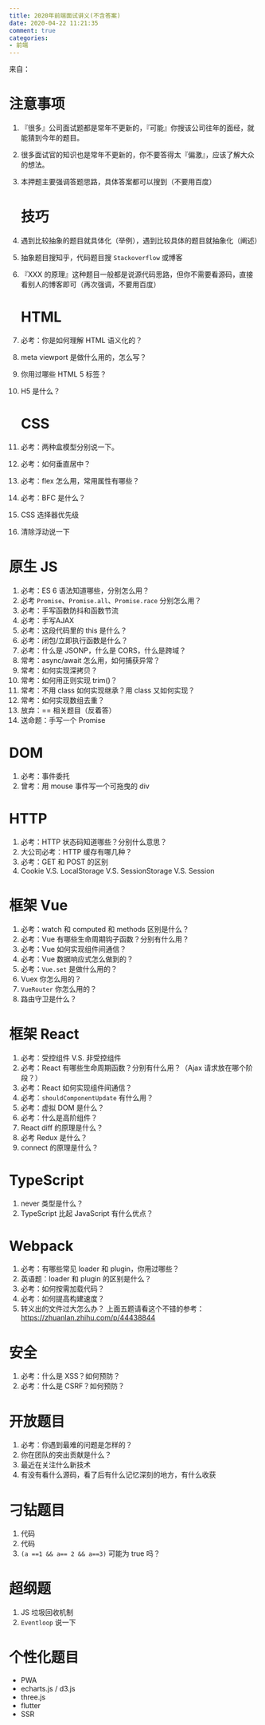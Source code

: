 ```yaml
---
title: 2020年前端面试讲义(不含答案)
date: 2020-04-22 11:21:35
comment: true
categories:
- 前端
---
```


来自：

<!-- more -->

# 注意事项

1. 『很多』公司面试题都是常年不更新的，『可能』你搜该公司往年的面经，就能猜到今年的题目。

2. 很多面试官的知识也是常年不更新的，你不要答得太『偏激』，应该了解大众的想法。

3. 本押题主要强调答题思路，具体答案都可以搜到（不要用百度）

   # 技巧

4. 遇到比较抽象的题目就具体化（举例），遇到比较具体的题目就抽象化（阐述）

5. 抽象题目搜知乎，代码题目搜 `Stackoverflow` 或博客

6. 『XXX 的原理』这种题目一般都是说源代码思路，但你不需要看源码，直接看别人的博客即可（再次强调，不要用百度）

   # HTML

7. 必考：你是如何理解 HTML 语义化的？

8. meta viewport 是做什么用的，怎么写？

9. 你用过哪些 HTML 5 标签？

10. H5 是什么？

    # CSS

11. 必考：两种盒模型分别说一下。

12. 必考：如何垂直居中？

13. 必考：flex 怎么用，常用属性有哪些？

14. 必考：BFC 是什么？

15. CSS 选择器优先级

16. 清除浮动说一下

# 原生 JS

1. 必考：ES 6 语法知道哪些，分别怎么用？
2. 必考 `Promise`、`Promise.all`、`Promise.race` 分别怎么用？
3. 必考：手写函数防抖和函数节流
4. 必考：手写AJAX
5. 必考：这段代码里的 this 是什么？
6. 必考：闭包/立即执行函数是什么？
7. 必考：什么是 JSONP，什么是 CORS，什么是跨域？
8. 常考：async/await 怎么用，如何捕获异常？
9. 常考：如何实现深拷贝？
10. 常考：如何用正则实现 trim()？
11. 常考：不用 class 如何实现继承？用 class 又如何实现？
12. 常考：如何实现数组去重？
13. 放弃：== 相关题目（反着答）
14. 送命题：手写一个 Promise

# DOM

1. 必考：事件委托
2. 曾考：用 mouse 事件写一个可拖曳的 div

# HTTP

1. 必考：HTTP 状态码知道哪些？分别什么意思？
2. 大公司必考：HTTP 缓存有哪几种？
3. 必考：GET 和 POST 的区别
4. Cookie V.S. LocalStorage V.S. SessionStorage V.S. Session

# 框架 Vue

1. 必考：watch 和 computed 和 methods 区别是什么？
2. 必考：Vue 有哪些生命周期钩子函数？分别有什么用？
3. 必考：Vue 如何实现组件间通信？
4. 必考：Vue 数据响应式怎么做到的？
5. 必考：`Vue.set` 是做什么用的？
6. Vuex 你怎么用的？
7. `VueRouter` 你怎么用的？
8. 路由守卫是什么？

# 框架 React

1. 必考：受控组件 V.S. 非受控组件
2. 必考：React 有哪些生命周期函数？分别有什么用？（Ajax 请求放在哪个阶段？）
3. 必考：React 如何实现组件间通信？
4. 必考：`shouldComponentUpdate` 有什么用？
5. 必考：虚拟 DOM 是什么？
6. 必考：什么是高阶组件？
7. React diff 的原理是什么？
8. 必考 Redux 是什么？
9. connect 的原理是什么？

# TypeScript

1. never 类型是什么？
2. TypeScript 比起 JavaScript 有什么优点？

# Webpack

1. 必考：有哪些常见 loader 和 plugin，你用过哪些？
2. 英语题：loader 和 plugin 的区别是什么？
3. 必考：如何按需加载代码？
4. 必考：如何提高构建速度？
5. 转义出的文件过大怎么办？
   上面五题请看这个不错的参考：https://zhuanlan.zhihu.com/p/44438844

# 安全

1. 必考：什么是 XSS？如何预防？
2. 必考：什么是 CSRF？如何预防？

# 开放题目

1. 必考：你遇到最难的问题是怎样的？
2. 你在团队的突出贡献是什么？
3. 最近在关注什么新技术
4. 有没有看什么源码，看了后有什么记忆深刻的地方，有什么收获

# 刁钻题目

1. 代码
2. 代码
3. `(a ==1 && a== 2 && a==3)` 可能为 true 吗？

# 超纲题

1. JS 垃圾回收机制
2. `Eventloop` 说一下

# 个性化题目

- PWA
- echarts.js / d3.js
- three.js
- flutter
- SSR